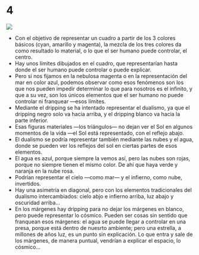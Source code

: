 # 4

![](./img/4/original.HEIC)

- Con el objetivo de representar un cuadro a partir de los 3 colores básicos (cyan, amarillo y magenta), la mezcla de los tres colores da como resultado lo material, o lo que el ser humano puede controlar, el centro.
- Hay unos límites dibujados en el cuadro, que representarían hasta donde el ser humano puede controlar o puede explicar.
- Pero si nos fijamos en la nebulosa magenta o en la representación del mar en color azul, podemos observar como esos fenómenos son los que nos pueden impedir determinar lo que para nosotros es el infinito, y que a su vez, son los únicos elementos que el ser humano no puede controlar ni franquear —esos límites.
- Mediante el dripping se ha intentado representar el dualismo, ya que el dripping negro solo va hacia arriba, y el dripping blanco va hacia la parte inferior.
- Esas figuras materiales —los triángulos— no dejan ver el Sol en algunos momentos de la vida —el Sol está representado, con el reflejo abajo.
- El dualismo se podría representar también mediante las nubes y el agua, donde se pueden ver los reflejos del sol en ciertas partes de esos elementos.
- El agua es azul, porque siempre la vemos así, pero las nubes son rojas, porque no siempre tienen el mismo color. De ahí que haya verde y naranja en la nube rosa.
- Podrían representar el cielo —como mar— y el infierno, como nube, invertidos.
- Hay una asimetría en diagonal, pero con los elementos tradicionales del dualismo intercambiados: cielo abjo e infierno arriba, luz abajo y oscuridad arriba...
- En los márgenes hay dripping para no dejar los márgenes en blanco, pero puede representar lo cósmico. Pueden ser cosas sin sentido que franquean esos márgenes: el agua se puede llegar a controlar en una presa, porque está dentro de nuesrto ambiente; pero una estrella, a millones de años luz, es un punto sin explicación. Lo que entra y sale de los márgenes, de manera puntual, vendrían a explicar el espacio, lo cósmico...